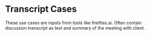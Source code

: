 # Transcript Cases

These use cases are inputs from tools like fireflies.ai. Often contain discussion transcript as text and summary of the meeting with client. 